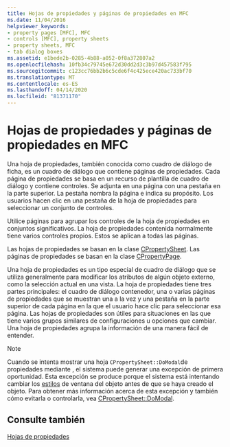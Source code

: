 ```yaml
---
title: Hojas de propiedades y páginas de propiedades en MFC
ms.date: 11/04/2016
helpviewer_keywords:
- property pages [MFC], MFC
- controls [MFC], property sheets
- property sheets, MFC
- tab dialog boxes
ms.assetid: e1bede2b-0285-4b88-a052-0f8a372807a2
ms.openlocfilehash: 10fb34c79745e672d30dd2d3c3b97d457583f795
ms.sourcegitcommit: c123cc76bb2b6c5cde6f4c425ece420ac733bf70
ms.translationtype: MT
ms.contentlocale: es-ES
ms.lasthandoff: 04/14/2020
ms.locfileid: "81371170"
---
```

# <a name="property-sheets-and-property-pages-in-mfc"></a>Hojas de propiedades y páginas de propiedades en MFC

Una hoja de propiedades, también conocida como cuadro de diálogo de ficha, es un cuadro de diálogo que contiene páginas de propiedades. Cada página de propiedades se basa en un recurso de plantilla de cuadro de diálogo y contiene controles. Se adjunta en una página con una pestaña en la parte superior. La pestaña nombra la página e indica su propósito. Los usuarios hacen clic en una pestaña de la hoja de propiedades para seleccionar un conjunto de controles.

Utilice páginas para agrupar los controles de la hoja de propiedades en conjuntos significativos. La hoja de propiedades contenida normalmente tiene varios controles propios. Estos se aplican a todas las páginas.

Las hojas de propiedades se basan en la clase [CPropertySheet](../mfc/reference/cpropertysheet-class.md). Las páginas de propiedades se basan en la clase [CPropertyPage](../mfc/reference/cpropertypage-class.md).

Una hoja de propiedades es un tipo especial de cuadro de diálogo que se utiliza generalmente para modificar los atributos de algún objeto externo, como la selección actual en una vista. La hoja de propiedades tiene tres partes principales: el cuadro de diálogo contenedor, una o varias páginas de propiedades que se muestran una a la vez y una pestaña en la parte superior de cada página en la que el usuario hace clic para seleccionar esa página. Las hojas de propiedades son útiles para situaciones en las que tiene varios grupos similares de configuraciones u opciones que cambiar. Una hoja de propiedades agrupa la información de una manera fácil de entender.

> [!NOTE]
> Cuando se intenta mostrar una hoja `CPropertySheet::DoModal`de propiedades mediante , el sistema puede generar una excepción de primera oportunidad. Esta excepción se produce porque el sistema está intentando cambiar los [estilos](../mfc/reference/styles-used-by-mfc.md#window-styles) de ventana del objeto antes de que se haya creado el objeto. Para obtener más información acerca de esta excepción y también cómo evitarla o controlarla, vea [CPropertySheet::DoModal](../mfc/reference/cpropertysheet-class.md#domodal).

## <a name="see-also"></a>Consulte también

[Hojas de propiedades](../mfc/property-sheets-mfc.md)
